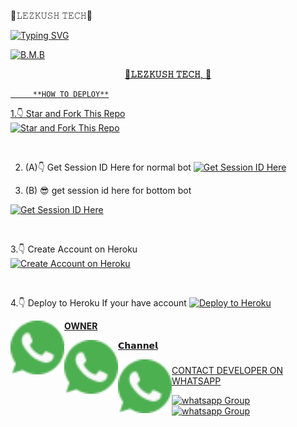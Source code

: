 🙋𝙻𝙴𝚉𝙺𝚄𝚂𝙷 𝚃𝙴𝙲𝙷🙋

<a href="https://git.io/typing-svg"><img src="https://readme-typing-svg.demolab.com?font=Black+Ops+One&size=50&pause=1000&color=1BAFBAFF&center=true&width=910&height=100&lines=THANKS FOR YOUR +SUPPORT-DONT; FORGET+TO+FORK+MYrepo;CREATED+BY+𝙻𝙴𝚉𝙺𝚄𝚂𝙷 𝚃𝙴𝙲𝙷;RELEASED+25.9.2024" alt="Typing SVG" /></a>



</p>
 
 <a href="https://whatsapp.com/channel/0029VavrEpMGk1FwLHTpXZ39">
 <img alt="B.M.B " height="300" src="https://files.catbox.moe/o2pgsf.jpg".

</h1> 
<p align="center">🙋<b>𝙻𝙴𝚉𝙺𝚄𝚂𝙷 𝚃𝙴𝙲𝙷</b>, 🙋 </p>

</p>
  <p align="center">










         **HOW TO DEPLOY**
1.👇 Star and Fork This Repo  
[![Star and Fork This Repo](https://img.shields.io/static/v1?label=Star%20%26%20Fork%20This%20Repo&message=GitHub&color=181717&style=for-the-badge&logo=github&logoColor=white)](https://github.com/bmb200/B.M.B_TZ/fork)  

<br>

2. (A)👇 Get Session ID Here for normal bot
[![Get Session ID Here](https://img.shields.io/static/v1?label=Session%20ID&message=Generate&color=FF4500&style=for-the-badge&logo=firefox&logoColor=white)](https://b-m-b-session-id-ei1v.onrender.com) 

 
 2. (B) 😎 get session id here for bottom bot
 
 
[![Get Session ID Here](https://img.shields.io/static/v1?label=Session%20ID&message=Generate&color=FF4500&style=for-the-badge&logo=firefox&logoColor=white)](https://b-m-b-session-id-ei1v.onrender.com) 

 
 
 
 
 
<br>

3.👇 Create Account on Heroku  
[![Create Account on Heroku](https://img.shields.io/static/v1?label=Create%20Account&message=Heroku&color=430098&style=for-the-badge&logo=heroku&logoColor=white)](https://heroku.com)  

<br>

4.👇 Deploy to Heroku If your have account
[![Deploy to Heroku](https://img.shields.io/static/v1?label=Deploy%20to&message=Heroku&color=430098&style=for-the-badge&logo=heroku&logoColor=white)](https://dashboard.heroku.com/new?template=https://github.com/lezkush8/Kush)  

<a href="https://wa.me/96878856800">
    <img align="left" alt="SIEGRIN | Whastapp" width="86px" src="https://raw.githubusercontent.com/PikaBotz/My_Personal_Space/main/Images/AnyaBot_pics/Anya_v2/Whatsapp.svg" />



**OWNER**
<p align="centre">
  <a href="https://wa.me/96878856800">
    <img align="left" alt="SIEGRIN | Whastapp" width="86px" src="https://raw.githubusercontent.com/PikaBotz/My_Personal_Space/main/Images/AnyaBot_pics/Anya_v2/Whatsapp.svg" />


**𝗖𝗵𝗮𝗻𝗻𝗲𝗹**
<p align="centre">
  <a href="https://whatsapp.com/channel/0029VavrEpMGk1FwLHTpXZ39">
    <img align="left" alt="SIEGRIN | Whastapp" width="86px" src="https://raw.githubusercontent.com/PikaBotz/My_Personal_Space/main/Images/AnyaBot_pics/Anya_v2/Whatsapp.svg" />

   ###

CONTACT DEVELOPER ON WHATSAPP 

<a href="https://wa.me/96878856800" target="_blank">
    <img alt="whatsapp Group" src="https://img.shields.io/badge/𝙻𝙴𝚉𝙺𝚄𝚂𝙷 𝚃𝙴𝙲𝙷 contact -25D366?style=for-the-badge&logo=whatsapp&logoColor=white" />


  
 
<a href="https://whatsapp.com/channel/0029VavrEpMGk1FwLHTpXZ39" target="_blank">
    <img alt="whatsapp Group" src="https://img.shields.io/badge/ 𝙻𝙴𝚉𝙺𝚄𝚂𝙷 𝚃𝙴𝙲𝙷 CHANNEL -25D366?style=for-the-badge&logo=whatsapp&logoColor=white" />
